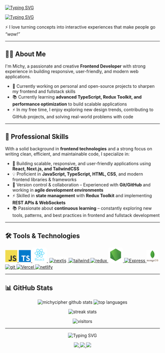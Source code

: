[![Typing SVG](https://readme-typing-svg.demolab.com?font=Fira+Code&weight=600&size=28&pause=5000&color=1E90FF&center=true&vCenter=true&width=750&lines=👋+Hi%2C+I%E2%80%99m+Michy)](https://git.io/typing-svg)

[![Typing SVG](https://readme-typing-svg.demolab.com?font=Fira+Code&weight=400&pause=1200&color=20C997&center=true&vCenter=true&width=750&lines=Frontend+Developer+%7C+React+%26+Next.js;Clean+Code+%2B+Creative+Design;Building+Scalable+%26+Responsive+Web+Apps)](https://git.io/typing-svg)

⚡ I love turning concepts into interactive experiences that make people go *“wow!”*

---

## 👩‍💻 About Me  
I'm Michy, a passionate and creative **Frontend Developer** with strong experience in building responsive, user-friendly, and modern web applications.  

- 🔭 Currently working on personal and open-source projects to sharpen my frontend and fullstack skills  
- 📚 Currently learning **advanced TypeScript, Redux Toolkit, and performance optimization** to build scalable applications  
- ⚡ In my free time, I enjoy exploring new design trends, contributing to GitHub projects, and solving real-world problems with code  

---

## 💼 Professional Skills  
With a solid background in **frontend technologies** and a strong focus on writing clean, efficient, and maintainable code, I specialize in:  

- 🚀 Building scalable, responsive, and user-friendly applications using **React, Next.js, and TailwindCSS**  
- 💡 Proficient in **JavaScript, TypeScript, HTML, CSS**, and modern frontend libraries & frameworks  
- 🔄 Version control & collaboration – Experienced with **Git/GitHub** and working in **agile development environments**  
- ⚡ Skilled in **state management** with **Redux Toolkit** and implementing **REST APIs & WebSockets**  
- 📚 Passionate about **continuous learning** – constantly exploring new tools, patterns, and best practices in frontend and fullstack development  

---

## 🛠 Tools & Technologies  

<p align="left">  
  <!-- JavaScript -->
  <a href="https://developer.mozilla.org/en-US/docs/Web/JavaScript" target="_blank" rel="noreferrer">  
    <img src="https://raw.githubusercontent.com/devicons/devicon/master/icons/javascript/javascript-original.svg" alt="javascript" width="40" height="40"/>  
  </a>  

  <!-- TypeScript -->
  <a href="https://www.typescriptlang.org/" target="_blank" rel="noreferrer">  
    <img src="https://raw.githubusercontent.com/devicons/devicon/master/icons/typescript/typescript-original.svg" alt="typescript" width="40" height="40"/>  
  </a>  

  <!-- React (white wordmark for dark bg) -->
  <a href="https://react.dev/" target="_blank" rel="noreferrer">  
    <img src="https://raw.githubusercontent.com/devicons/devicon/master/icons/react/react-original-wordmark.svg" alt="react" width="40" height="40" style="background-color:white; border-radius:6px; padding:4px;"/>  
  </a>  

  <!-- Next.js (white logo) -->
  <a href="https://nextjs.org/" target="_blank" rel="noreferrer">  
    <img src="https://camo.githubusercontent.com/92ce1c051262bbe8c329848632e7ce3a5289de4c35182ae3d01ef1655f65c32b/68747470733a2f2f63646e2e6a7364656c6976722e6e65742f67682f64657669636f6e732f64657669636f6e2f69636f6e732f6e6578746a732f6e6578746a732d6f726967696e616c2e737667" alt="nextjs" width="40" height="40" style="background-color:white; border-radius:6px; padding:4px;"/>  
  </a>  

  <!-- Tailwind -->
  <a href="https://tailwindcss.com/" target="_blank" rel="noreferrer">  
    <img src="https://www.vectorlogo.zone/logos/tailwindcss/tailwindcss-icon.svg" alt="tailwind" width="40" height="40"/>  
  </a>  

  <!-- Redux -->
  <a href="https://redux-toolkit.js.org/" target="_blank" rel="noreferrer">  
    <img src="https://raw.githubusercontent.com/reduxjs/redux/master/logo/logo.png" alt="redux" width="40" height="40"/>  
  </a>  

  <!-- Node.js (white version) -->
  <a href="https://nodejs.org/" target="_blank" rel="noreferrer">  
    <img src="https://raw.githubusercontent.com/devicons/devicon/master/icons/nodejs/nodejs-original.svg" alt="nodejs" width="40" height="40" style="background-color:white; border-radius:6px; padding:4px;"/>  
  </a>  

<!-- Express -->
<a href="https://expressjs.com/" target="_blank" rel="noreferrer">  
  <img src="https://img.shields.io/badge/Express.js-black?style=round&logo=express&logoColor=white" alt="Express" width="100" height="100"/>  
</a>  

  <!-- MongoDB -->
  <a href="https://www.mongodb.com/" target="_blank" rel="noreferrer">  
    <img src="https://raw.githubusercontent.com/devicons/devicon/master/icons/mongodb/mongodb-original-wordmark.svg" alt="mongodb" width="40" height="40"/>  
  </a>  

  <!-- Git -->
  <a href="https://git-scm.com/" target="_blank" rel="noreferrer">  
    <img src="https://www.vectorlogo.zone/logos/git-scm/git-scm-icon.svg" alt="git" width="40" height="40"/>  
  </a>  

<!-- Vercel -->
<a href="https://vercel.com/" target="_blank" rel="noreferrer">  
  <img src="https://img.shields.io/badge/Vercel-black?style=round&logo=vercel&logoColor=white" alt="Vercel" width="100" height="100"/>  
</a>

  <!-- Netlify -->
  <a href="https://www.netlify.com/" target="_blank" rel="noreferrer">  
    <img src="https://www.vectorlogo.zone/logos/netlify/netlify-icon.svg" alt="netlify" width="40" height="40"/>  
  </a>  
</p>

---

## 📊 GitHub Stats  
<p align="center">
  <!-- Total Commits + PRs (Public + Private) -->
  <img src="https://github-readme-stats.vercel.app/api?username=michycipher&show_icons=true&include_all_commits=true&count_private=true&hide=contribs&custom_title=Michelle%20Utomi%20GitHub%20Stats&theme=tokyonight" alt="michycipher github stats" height="180"/>

  <!-- Top Languages -->
  <img src="https://github-readme-stats.vercel.app/api/top-langs/?username=michycipher&layout=compact&langs_count=8&theme=tokyonight" alt="top languages" height="180"/>
</p>

<!-- Streak Stats -->
<p align="center">
  <img src="https://streak-stats.demolab.com?user=michycipher&theme=tokyonight" alt="streak stats" height="180"/>
</p>

<p align="center">
  <!-- Visitor Counter -->
  <img src="https://komarev.com/ghpvc/?username=michycipher&label=Visitors&color=1DA1F2&style=for-the-badge" alt="visitors"/>
</p>

---

<p align="center"> <img src="https://readme-typing-svg.demolab.com?font=Fira+Code&weight=500&size=22&pause=1000&color=36BCF7&center=true&vCenter=true&width=435&lines=Let's+Connect!;" alt="Typing SVG" /> </p>

<p align="center">
  <a href="https://michycipher.github.io/michelle-portfolio/" target="_blank">
    <img src="https://img.shields.io/badge/PORTFOLIO-%23000000.svg?style=for-the-badge&logo=vercel&logoColor=white" />
  </a>
  <a href="https://www.linkedin.com/in/michelle-utomi-9827981b4/" target="_blank">
    <img src="https://img.shields.io/badge/LINKEDIN-%230077B5.svg?style=for-the-badge&logo=linkedin&logoColor=white" />
  </a>
  <a href="https://x.com/am_michelle" target="_blank">
    <img src="https://img.shields.io/badge/TWITTER-%231DA1F2.svg?style=for-the-badge&logo=twitter&logoColor=white" />
  </a>
</p>



